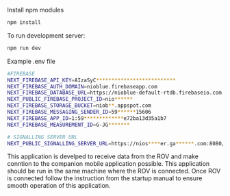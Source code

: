 Install npm modules

```bash
npm install
```

To run development server:

```bash
npm run dev
```

Example .env file

```bash
#FIREBASE
NEXT_FIREBASE_API_KEY=AIzaSyC**************************
NEXT_FIREBASE_AUTH_DOMAIN=nioblue.firebaseapp.com
NEXT_FIREBASE_DATABASE_URL=https://nioblue-default-rtdb.firebaseio.com
NEXT_PUBLIC_FIREBASE_PROJECT_ID=nio******
NEXT_FIREBASE_STORAGE_BUCKET=niob**.appspot.com
NEXT_FIREBASE_MESSAGING_SENDER_ID=59******15606
NEXT_FIREBASE_APP_ID=1:59*************e72ba13d35a1b7
NEXT_FIREBASE_MEASUREMENT_ID=G-JG*******

# SIGNALLING SERVER URL
NEXT_PUBLIC_SIGNALLING_SERVER_URL=https://nios****er.ga******.com:8080/
```

This application is develped to receive data from the ROV and make conntion to the companion mobile application possible. This application should be run in the same machine where the ROV is connected.
Once ROV is connected follow the instruction from the startup manual to ensure smooth operation of this application.
